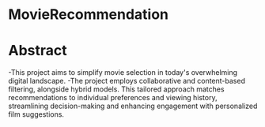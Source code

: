 # MovieRecommendation
# **Abstract**
-This project aims to simplify movie selection in today's overwhelming digital landscape. 
-The project employs collaborative and content-based filtering, alongside hybrid models. This tailored approach matches recommendations to individual preferences and viewing history, streamlining decision-making and enhancing engagement with personalized film suggestions.
